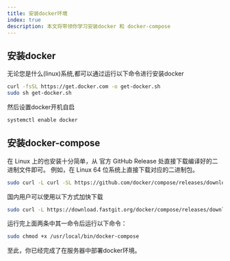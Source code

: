 ```yaml
---
title: 安装docker环境
index: true
description: 本文将带领你学习安装docker 和 docker-compose
---
```

## 安装docker
无论您是什么(linux)系统,都可以通过运行以下命令进行安装docker
```bash
curl -fsSL https://get.docker.com -o get-docker.sh
sudo sh get-docker.sh
```
然后设置docker开机自启
```bash
systemctl enable docker
```
## 安装docker-compose
在 Linux 上的也安装十分简单，从 官方 GitHub Release 处直接下载编译好的二进制文件即可。
例如，在 Linux 64 位系统上直接下载对应的二进制包。
```bash
sudo curl -L curl -SL https://github.com/docker/compose/releases/download/v2.19.0/docker-compose-linux-x86_64 -o /usr/local/bin/docker-compose > /usr/local/bin/docker-compose
```
国内用户可以使用以下方式加快下载
```bash
sudo curl -L https://download.fastgit.org/docker/compose/releases/download/v2.19.0/docker-compose-linux-x86_64 > /usr/local/bin/docker-compose
```
运行完上面两条中其一命令后运行以下命令：
```bash
sudo chmod +x /usr/local/bin/docker-compose
```

至此，你已经完成了在服务器中部署docker环境。
